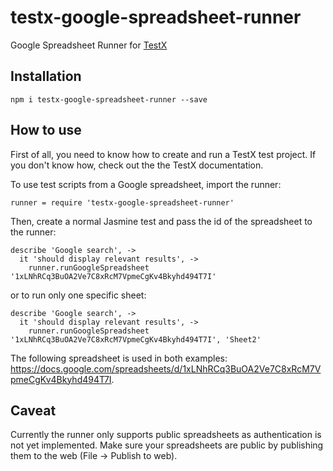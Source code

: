 # testx-google-spreadsheet-runner
Google Spreadsheet Runner for [TestX](https://github.com/greyarch/testx)

## Installation

    npm i testx-google-spreadsheet-runner --save

## How to use

First of all, you need to know how to create and run a TestX test project. If you don't know how, check out the the TestX documentation.

To use test scripts from a Google spreadsheet, import the runner:

    runner = require 'testx-google-spreadsheet-runner'

Then, create a normal Jasmine test and pass the id of the spreadsheet to the runner:

    describe 'Google search', ->
      it 'should display relevant results', ->
        runner.runGoogleSpreadsheet '1xLNhRCq3BuOA2Ve7C8xRcM7VpmeCgKv4Bkyhd494T7I'

or to run only one specific sheet:

    describe 'Google search', ->
      it 'should display relevant results', ->
        runner.runGoogleSpreadsheet '1xLNhRCq3BuOA2Ve7C8xRcM7VpmeCgKv4Bkyhd494T7I', 'Sheet2'

The following spreadsheet is used in both examples: https://docs.google.com/spreadsheets/d/1xLNhRCq3BuOA2Ve7C8xRcM7VpmeCgKv4Bkyhd494T7I.

## Caveat

Currently the runner only supports public spreadsheets as authentication is not yet implemented. Make sure your spreadsheets are public by publishing them to the web (File -> Publish to web).
